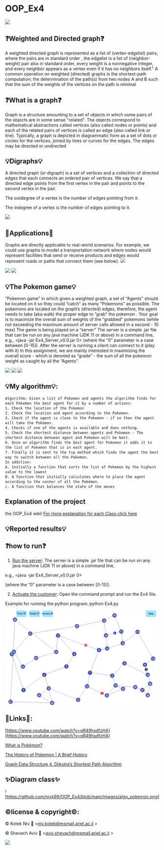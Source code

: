 # OOP_Ex4

![](https://camo.githubusercontent.com/b803cfcca0b874c6116fab9bbc05878b4ab7096770ea51b1a30a7bbc8e2de3f5/68747470733a2f2f7777772e617269656c2e61632e696c2f77702f736974652f77702d636f6e74656e742f75706c6f6164732f73697465732f332f323031382f30372f417269656c5f555f6c6f676f322e6a7067)

## ❓Weighted and Directed graph❓

A weighted directed graph is represented as a list of (vertex-edgelist) pairs, where the pairs are in standard order , the edgelist is a list of (neighbor-weight) pair also in standard order, every weight is a nonnegative integer, and every neighbor appears as a vertex even if it has no neighbors itself." A common operation on weighted (directed) graphs is the shortest-path computation; the determination of the path(s) from two nodes A and B such that the sum of the weights of the vertices on the path is minimal

## ❓What is a graph❓
Graph is a structure amounting to a set of objects in which some pairs of the objects are in some sense "related". The objects correspond to mathematical abstractions called vertices (also called nodes or points) and each of the related pairs of vertices is called an edge (also called link or line). Typically, a graph is depicted in diagrammatic form as a set of dots or circles for the vertices, joined by lines or curves for the edges. The edges may be directed or undirected

## 💡Digraphs💡
A directed graph (or digraph) is a set of vertices and a collection of directed edges that each connects an ordered pair of vertices. We say that a directed edge points from the first vertex in the pair and points to the second vertex in the pair.

The outdegree of a vertex is the number of edges pointing from it.

The indegree of a vertex is the number of edges pointing to it.

![](https://user-images.githubusercontent.com/6517308/71645678-802cd500-2ca1-11ea-96fb-11a71fd95191.jpg)

## 🔎Applications🔎
Graphs are directly applicable to real-world scenarios. For example, we could use graphs to model a transportation network where nodes would represent facilities that send or receive products and edges would represent roads or paths that connect them (see below).
![](https://camo.githubusercontent.com/ec0724a977b3aa31374644f12f6b70e99c8a7fd4ce99e7429a41c652d1ad82be/68747470733a2f2f7777772e66726565636f646563616d702e6f72672f6e6577732f636f6e74656e742f696d616765732f323032302f30362f696d6167652d3132312e706e67)


![](https://upload.wikimedia.org/wikipedia/commons/thumb/9/98/International_Pok%C3%A9mon_logo.svg/640px-International_Pok%C3%A9mon_logo.svg.png)
![](https://www.animatedimages.org/data/media/1446/animated-pokemon-image-0076.gif)
## 💡The Pokemon game💡
 “Pokemon game” in which given a weighted graph,  a set of “Agents” should be located on it so they could “catch” as many “Pokemons” as possible. The pokemons are located on the graph’s (directed) edges, therefore, the agent needs to take (aka walk)  the proper edge to “grab” the pokemon .
Your goal is to maximize the overall sum of weights of the “grabbed” pokemons (while not exceeding the maximum amount of server calls allowed in a second - 10 max)
The game is being played on a “server” 
The server is a simple .jar file that can be run on any java machine (JDK 11 or above) in a command line, e.g.,  <java -jar Ex4_Server_v0.0.jar 0>  (where the “0” parameter is a case between [0-15]).
After the server is running a client can connect to it (play with it) 
In this assignment, we are mainly interested in maximizing the overall score - which is denoted as “grade” - the sum of all the pokemon weight as caught by all the “Agents”.


![](https://www.animatedimages.org/data/media/1446/animated-pokemon-image-0007.gif)
![](https://www.animatedimages.org/data/media/1446/animated-pokemon-image-0089.gif)
![](https://www.animatedimages.org/data/media/1446/animated-pokemon-image-0016.gif)



## 💡My algorithm💡:
    Algorithm: Given a list of Pokemon and agents the algorithm finds for each Pokemon the best agent for it by a number of actions:
    1. Check the location of the Pokemon
    2. Check the location and agent according to the Pokemon.
    3. Check if the agent is close to the Pokemon - if so then the agent will take the Pokemon.
    4. Checks if one of the agents is available and does nothing.
    5. Check the shortest distance between agents and Pokemon - The shortest distance between agent and Pokemon will be best.
    6. Once an algorithm finds the best agent for Pokemon it adds it to the list of Pokemon that is in each agent.
    7. Finally it is sent to the tsp method which finds the agent the best way to switch between all the Pokemon.
    In addition:
    A. Initially a function that sorts the list of Pokemon by the highest value to the lowest
    B. A function that initially calculates where to place the agent according to the center of all the Pokémon.
    c. A function that balances the state of the moves

## Explanation of the project

the OOP_Ex4 wiki! [For more explanation for each Class click here](https://github.com/nivk99/OOP_Ex4/wiki)

## 💡Reported results💡



## ❓how to run❓
1. [Run the server](https://github.com/nivk99/OOP_Ex4/blob/main/Ex4_Server_v0.0.jar):
 The server is a simple .jar file that can be run on any java machine (JDK 11 or above) in a command line, 
 
 e.g.,  <java -jar Ex4_Server_v0.0.jar 0> 

 (where the “0” parameter is a case between [0-15]).


2. [Activate the customer](https://github.com/nivk99/OOP_Ex4/blob/main/src/Ex4.py):
 Open the command prompt and run the Ex4 file.

Example for running the python program: python Ex4.py


![](https://github.com/nivk99/OOP_Ex4/blob/main/images/AA.png)



## 🔗Links🔗:
[https://www.youtube.com/watch?v=qR49hsdfzHA](https://www.youtube.com/watch?v=qR49hsdfzHA)

[What is Pokémon?](https://www.youtube.com/watch?v=eIJLjYf6B7M)

[The History of Pokemon | A Brief History](https://www.youtube.com/watch?v=Offw-N3PkoA)

[Graph Data Structure 4. Dijkstra’s Shortest Path Algorithm](https://www.youtube.com/watch?v=pVfj6mxhdMw)


## ✨Diagram class✨
![https://github.com/nivk99/OOP_Ex4/blob/main/images/algo_pokemon.png]

## ©️license & copyright©️:

© Kotek Niv 📧 <niv.kotek@msmail.ariel.ac.il >

© Shevach Aviv 📧 <aviv.shevach@msmail.ariel.ac.il >


![](https://images1.calcalist.co.il/PicServer3/2016/07/11/620912/1-lm.jpg)
